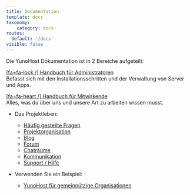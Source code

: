 ```yaml
---
title: Documentation
template: docs
taxonomy:
    category: docs
routes:
  default: '/docs'
visible: false
---
```


Die YunoHost Dokumentation ist in 2 Bereiche aufgeteilt:

[[fa=fa-lock /] Handbuch für Administratoren](/administrate?classes=btn,btn-lg,btn-primary)  
Befasst sich mit den Installationsschritten und der Verwaltung von Server und Apps.

[[fa=fa-heart /] Handbuch für Mitwirkende](/contribute?classes=btn,btn-lg,btn-error)  
Alles, was du über uns und unsere Art zu arbeiten wissen musst.

* Das Projektleben:
   * [Häufig gestellte Fragen](/faq)
   * [Projektorganisation](/project_organization)
   * [Blog](https://forum.yunohost.org/c/announcement)
   * [Forum](https://forum.yunohost.org)
   * [Chaträume](/chat_rooms)
   * [Kommunikation](/communication)
   * [Support / Hilfe](/help)

* Verwenden Sie ein Beispiel:
   * [YunoHost für gemeinnützige Organisationen](/use_case_non-profit_organisations)
